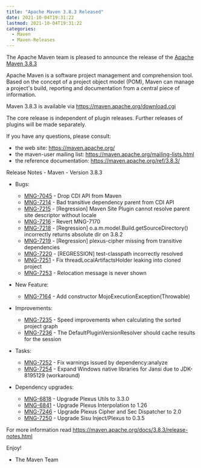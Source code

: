 ```yaml
---
title: "Apache Maven 3.8.3 Released"
date: 2021-10-04T19:31:22
lastmod: 2021-10-04T19:31:22
categories:
  - Maven
  - Maven-Releases
---
```

The Apache Maven team is pleased to announce the release of the [Apache Maven 3.8.3](https://maven.apache.org/ref/3.8.3/)

Apache Maven is a software project management and comprehension tool. Based on the concept
of a project object model (POM), Maven can manage a project's build, reporting and documentation
from a central piece of information.

Maven 3.8.3 is available via https://maven.apache.org/download.cgi

The core release is independent of plugin releases. Further releases of plugins will be made
separately.

If you have any questions, please consult:

- the web site: https://maven.apache.org/
- the maven-user mailing list: https://maven.apache.org/mailing-lists.html
- the reference documentation: https://maven.apache.org/ref/3.8.3/

Release Notes - Maven - Version 3.8.3

* Bugs:
 
  * [MNG-7045](https://issues.apache.org/jira/browse/MNG-7045) - Drop CDI API from Maven
  * [MNG-7214](https://issues.apache.org/jira/browse/MNG-7214) - Bad transitive dependency parent from CDI API
  * [MNG-7215](https://issues.apache.org/jira/browse/MNG-7215) - [Regression] Maven Site Plugin cannot resolve parent site descriptor without locale
  * [MNG-7216](https://issues.apache.org/jira/browse/MNG-7216) - Revert MNG-7170
  * [MNG-7218](https://issues.apache.org/jira/browse/MNG-7218) - [Regression] o.a.m.model.Build.getSourceDirectory() incorrectly returns absolute dir on 3.8.2
  * [MNG-7219](https://issues.apache.org/jira/browse/MNG-7219) - [Regression] plexus-cipher missing from transitive dependencies
  * [MNG-7220](https://issues.apache.org/jira/browse/MNG-7220) - [REGRESSION] test-classpath incorrectly resolved
  * [MNG-7251](https://issues.apache.org/jira/browse/MNG-7251) - Fix threadLocalArtifactsHolder leaking into cloned project
  * [MNG-7253](https://issues.apache.org/jira/browse/MNG-7253) - Relocation message is never shown

* New Feature:
 
  * [MNG-7164](https://issues.apache.org/jira/browse/MNG-7164) - Add constructor MojoExecutionException(Throwable)

* Improvements:
 
  * [MNG-7235](https://issues.apache.org/jira/browse/MNG-7235) - Speed improvements when calculating the sorted project graph
  * [MNG-7236](https://issues.apache.org/jira/browse/MNG-7236) - The DefaultPluginVersionResolver should cache results for the session

* Tasks:

  * [MNG-7252](https://issues.apache.org/jira/browse/MNG-7252) - Fix warnings issued by dependency:analyze
  * [MNG-7254](https://issues.apache.org/jira/browse/MNG-7254) - Expand Windows native libraries for Jansi due to JDK-8195129 (workaround)

* Dependency upgrades:
 
  * [MNG-6818](https://issues.apache.org/jira/browse/MNG-6818) - Upgrade Plexus Utils to 3.3.0
  * [MNG-6841](https://issues.apache.org/jira/browse/MNG-6841) - Upgrade Plexus Interpolation to 1.26
  * [MNG-7246](https://issues.apache.org/jira/browse/MNG-7246) - Upgrade Plexus Cipher and Sec Dispatcher to 2.0
  * [MNG-7250](https://issues.apache.org/jira/browse/MNG-7250) - Upgrade Sisu Inject/Plexus to 0.3.5

For more information read https://maven.apache.org/docs/3.8.3/release-notes.html

Enjoy!

- The Maven Team
